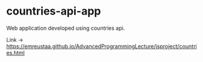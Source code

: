# countries-api-app
Web application developed using countries api.

Link -> https://emreustaa.github.io/AdvancedProgrammingLecture/jsproject/countries.html

